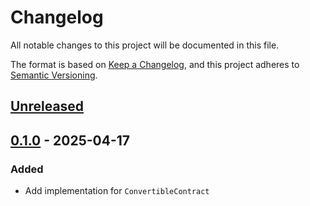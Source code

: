 # Changelog

All notable changes to this project will be documented in this file.

The format is based on [Keep a Changelog](https://keepachangelog.com/en/1.0.0/),
and this project adheres to [Semantic Versioning](https://semver.org/spec/v2.0.0.html).

## [Unreleased]

## [0.1.0] - 2025-04-17

### Added

- Add implementation for `ConvertibleContract`

[Unreleased]: https://github.com/dusk-network/rusk/compare/dusk-stake-contract-dd-0.1.0...HEAD
[0.1.0]: https://github.com/dusk-network/rusk/tree/dusk-stake-contract-dd-0.1.0
